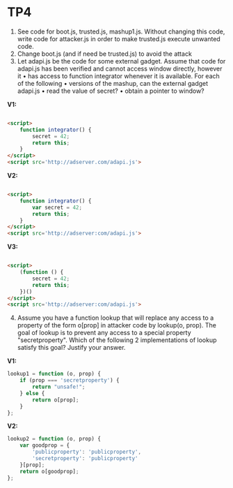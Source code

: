 # TP4

1. See code for boot.js, trusted.js, mashup1.js.
   Without changing this code, write code for
   attacker.js in order to make trusted.js execute
   unwanted code.
2. Change boot.js (and if need be trusted.js) to
   avoid the attack
3. Let adapi.js be the code for some external
   gadget. Assume that code for adapi.js has been
   verified and cannot access window directly,
   however it
   • has access to function integrator whenever it is
   available. For each of the following
   • versions of the mashup, can the external gadget
   adapi.js
   • read the value of secret?
   • obtain a pointer to window?

**V1:**

```html

<script>
    function integrator() {
        secret = 42;
        return this;
    }
</script>
<script src='http://adserver.com/adapi.js'>
```

**V2:**

```html

<script>
    function integrator() {
        var secret = 42;
        return this;
    }
</script>
<script src='http://adserver:com/adapi.js'>
```

**V3:**

```html

<script>
    (function () {
        secret = 42;
        return this;
    })()
</script>
<script src='http://adserver:com/adapi.js'>
   ```

4. Assume you have a function lookup that will
   replace any access to a property of the form o\[prop\]
   in attacker code by lookup(o, prop). The goal of
   lookup is to prevent any access to a special
   property "secretproperty". Which of the following 2
   implementations of lookup satisfy this goal? Justify
   your answer.

**V1:**

```js
lookup1 = function (o, prop) {
    if (prop === 'secretproperty') {
        return "unsafe!";
    } else {
        return o[prop];
    }
};
```

**V2:**

```js
lookup2 = function (o, prop) {
    var goodprop = {
        'publicproperty': 'publicproperty',
        'secretproperty': 'publicproperty'
    }[prop];
    return o[goodprop];
};
```
